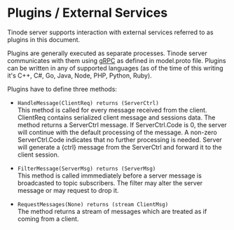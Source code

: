 # Plugins / External Services

Tinode server supports interaction with external services referred to as plugins in this document.

Plugins are generally executed as separate processes. Tinode server communicates with them using [gRPC](https://grpc.io/) as defined in model.proto file. Plugins can be written in any of supported languages (as of the time of this writing it's C++, C#, Go, Java, Node, PHP, Python, Ruby).

Plugins have to define three methods:

 * `HandleMessage(ClientReq) returns (ServerCtrl)` <br>
This method is called for every message received from the client. ClientReq contains serialized client message and sessions data. The method returns a ServerCtrl message. If ServerCtrl.Code is 0, the server will continue with the default processing of the message. A non-zero ServerCtrl.Code indicates that no further processing is needed. Server will generate a {ctrl} message from the ServerCtrl and forward it to the client session. 	

 * `FilterMessage(ServerMsg) returns (ServerMsg)` <br>
This method is called immmediately before a server message is broadcasted to topic subscribers. The filter may alter the server message or may request to drop it.

 * `RequestMessages(None) returns (stream ClientMsg)` <br>
The method returns a stream of messages which are treated as if coming from a client.

 
